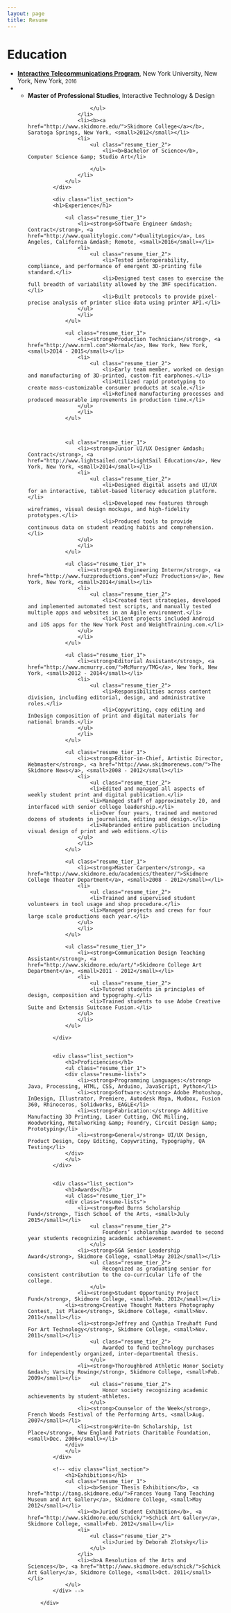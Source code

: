 ```yaml
---
layout: page
title: Resume
---
```


<div class="resume">
			<div class="list_section">
				<h1>Education</h1>
				<ul class="resume_tier_1">
					<li><b><a href="http://itp.nyu.edu"> Interactive Telecommunications Program</a></b>, New York University, New York, New York, <small>2016</small></li>
					<li>
						<ul class="resume_tier_2">
							<li><b>Master of Professional Studies</b>, Interactive Technology &amp; Design</li>
		
						</ul>
					</li>
					<li><b><a href="http://www.skidmore.edu/">Skidmore College</a></b>, Saratoga Springs, New York, <small>2012</small></li>
					<li>
						<ul class="resume_tier_2">
							<li><b>Bachelor of Science</b>, Computer Science &amp; Studio Art</li>
							
						</ul>
					</li>
				</ul>
			</div>

			<div class="list_section">
			<h1>Experience</h1>

				<ul class="resume_tier_1">
					<li><strong>Software Engineer &mdash; Contract</strong>, <a href="http://www.qualitylogic.com/">QualityLogic</a>, Los Angeles, California &mdash; Remote, <small>2016</small></li>
					<li>
						<ul class="resume_tier_2">
							<li>Tested interoperability, compliance, and performance of emergent 3D-printing file standard.</li>
							<li>Designed test cases to exercise the full breadth of variability allowed by the 3MF specification.</li> 
							<li>Built protocols to provide pixel-precise analysis of printer slice data using printer API.</li>
					</ul>
					</li>
				</ul>

				<ul class="resume_tier_1">
					<li><strong>Production Technician</strong>, <a href="http://www.nrml.com">Normal</a>, New York, New York, <small>2014 - 2015</small></li>
					<li>
						<ul class="resume_tier_2">
							<li>Early team member, worked on design and manufacturing of 3D-printed, custom-fit earphones.</li>
							<li>Utilized rapid prototyping to create mass-customizable consumer products at scale.</li> 
							<li>Refined manufacturing processes and produced measurable improvements in production time.</li>
					</ul>
					</li>
				</ul>

				

				<ul class="resume_tier_1">
					<li><strong>Junior UI/UX Designer &mdash; Contract</strong>, <a href="http://www.lightsailed.com">LightSail Education</a>, New York, New York, <small>2014</small></li>
					<li>
						<ul class="resume_tier_2">
							<li>Designed digital assets and UI/UX for an interactive, tablet-based literacy education platform.</li>
							<li>Developed new features through wireframes, visual design mockups, and high-fidelity prototypes.</li>
							<li>Produced tools to provide continuous data on student reading habits and comprehension.</li>
					</ul>
					</li>
				</ul>

				<ul class="resume_tier_1">
					<li><strong>QA Engineering Intern</strong>, <a href="http://www.fuzzproductions.com">Fuzz Productions</a>, New York, New York, <small>2014</small></li>
					<li>
						<ul class="resume_tier_2">
							<li>Created test strategies, developed and implemented automated test scripts, and manually tested multiple apps and websites in an Agile environment.</li>
							<li>Client projects included Android and iOS apps for the New York Post and WeightTraining.com.</li>
					</ul>
					</li>
				</ul>

				<ul class="resume_tier_1">
					<li><strong>Editorial Assistant</strong>, <a href="http://www.mcmurry.com/">McMurry/TMG</a>, New York, New York, <small>2012 - 2014</small></li>
					<li>
						<ul class="resume_tier_2">
							<li>Responsibilities across content division, including editorial, design, and administrative roles.</li>
							<li>Copywriting, copy editing and InDesign composition of print and digital materials for national brands.</li>
					</ul>
					</li>
				</ul>

				<ul class="resume_tier_1">
					<li><strong>Editor-in-Chief, Artistic Director, Webmaster</strong>, <a href="http://www.skidmorenews.com/">The Skidmore News</a>, <small>2008 - 2012</small></li>
					<li>
						<ul class="resume_tier_2">
						<li>Edited and managed all aspects of weekly student print and digital publication.</li>
						<li>Managed staff of approximately 20, and interfaced with senior college leadership.</li>
						<li>Over four years, trained and mentored dozens of students in journalism, editing and design.</li>
						<li>Rebranded entire publication including visual design of print and web editions.</li>
					</ul>
					</li>
				</ul>

				<ul class="resume_tier_1">
					<li><strong>Master Carpenter</strong>, <a href="http://www.skidmore.edu/academics/theater/">Skidmore College Theater Department</a>, <small>2008 - 2012</small></li>
					<li>
						<ul class="resume_tier_2">
						<li>Trained and supervised student volunteers in tool usage and shop procedure.</li>
						<li>Managed projects and crews for four large scale productions each year.</li>
					</ul>
					</li>
				</ul>

				<ul class="resume_tier_1">
					<li><strong>Communication Design Teaching Assistant</strong>, <a href="http://www.skidmore.edu/art/">Skidmore College Art Department</a>, <small>2011 - 2012</small></li>
					<li>
						<ul class="resume_tier_2">
						<li>Tutored students in principles of design, composition and typography.</li>
						<li>Trained students to use Adobe Creative Suite and Extensis Suitcase Fusion.</li>
					</ul>
					</li>
				</ul>


<!-- 				<ul class="resume_tier_1">
					<li><strong>Sports Copy Editor</strong>, <a href="http://www.saratogian.com/">The Saratogian</a>, Saratoga Springs, New York, <small>Summer 2010, 2011</small></li>
					<li>
						<ul class="resume_tier_2">
						<li>Copy edited and composed up to four pages during production of daily newspaper.</li>
						<li>Contributed to coverage of national sporting events including the Travers Stakes.</li>
					</ul>
					</li>
				</ul>	

				<ul class="resume_tier_1">
					<li><strong>Carpenter</strong>, <a href="http://operasaratoga.org/index.php">Opera Saratoga</a>, Saratoga Springs, New York, <small>Summer 2009, 2010</small></li>
				</ul>

				<ul class="resume_tier_1">
					<li><strong>Junior Carpenter</strong>, <a href="http://www.ashernichols.com/">Asher Nichols and Craftsmen</a>, Chestnut Hill, Massachusetts, <small>Summer 2009</small></li>
				</ul>		

				<ul class="resume_tier_1">
					<li><strong>Counselor</strong>, <a href="http://www.frenchwoods.com/">French Woods Festival of the Performing Arts</a>, Hancock, New York, <small>Summer 2007, 2008</small></li>
				</ul>	 -->


			</div>


			<div class="list_section">
				<h1>Proficiencies</h1>
				<ul class="resume_tier_1">
				<div class="resume-lists">
					<li><strong>Programming Languages:</strong> Java, Processing, HTML, CSS, Arduino, JavaScript, Python</li>
					<li><strong>Software:</strong> Adobe Photoshop, InDesign, Illustrator, Premiere, Autodesk Maya, Mudbox, Fusion 360, Rhinoceros, Solidworks, EAGLE</li>
					<li><strong>Fabrication:</strong> Additive Manufacting 3D Printing, Laser Cutting, CNC Milling, Woodworking, Metalworking &amp; Foundry, Circuit Design &amp; Prototyping</li>
					<li><strong>General</strong> UI/UX Design, Product Design, Copy Editing, Copywriting, Typography, QA Testing</li>
				</div>
				</ul>
			</div>


			<div class="list_section">
				<h1>Awards</h1>
				<ul class="resume_tier_1">
				<div class="resume-lists">
					<li><strong>Red Burns Scholarship Fund</strong>, Tisch School of the Arts, <small>July 2015</small></li>
						<ul class="resume_tier_2">
							Founders’ scholarship awarded to second year students recognizing academic achievement.
						</ul>
					<li><strong>SGA Senior Leadership Award</strong>, Skidmore College, <small>May 2012</small></li>
						<ul class="resume_tier_2">
							Recognized as graduating senior for consistent contribution to the co-curricular life of the college.
						</ul>
					<li><strong>Student Opportunity Project Fund</strong>, Skidmore College, <small>Feb. 2012</small></li>
				<li><strong>Creative Thought Matters Photography Contest, 1st Place</strong>, Skidmore College, <small>Nov. 2011</small></li>
					<li><strong>Jeffrey and Cynthia Treuhaft Fund For Art Technology</strong>, Skidmore College, <small>Nov. 2011</small></li>
						<ul class="resume_tier_2">
							Awarded to fund technology purchases for independently organized, inter-departmental thesis.
						</ul>
					<li><strong>Thoroughbred Athletic Honor Society &mdash; Varsity Rowing</strong>, Skidmore College, <small>Feb. 2009</small></li>
						<ul class="resume_tier_2">
							Honor society recognizing academic achievements by student-athletes.
						</ul>
					<li><strong>Counselor of the Week</strong>, French Woods Festival of the Performing Arts, <small>Aug. 2007</small></li>
					<li><strong>Write-On Scholarship, 1st Place</strong>, New England Patriots Charitable Foundation, <small>Dec. 2006</small></li>
				</div>
				</ul>
			</div>

			<!-- <div class="list_section">
				<h1>Exhibitions</h1>
				<ul class="resume_tier_1">
					<li><b>Senior Thesis Exhibition</b>, <a href="http://tang.skidmore.edu/">Frances Young Tang Teaching Museum and Art Gallery</a>, Skidmore College, <small>May 2012</small></li>
					<li><b>Juried Student Exhibition</b>, <a href="http://www.skidmore.edu/schick/">Schick Art Gallery</a>, Skidmore College, <small>Feb. 2012</small></li>
					<li>
						<ul class="resume_tier_2">
							<li>Juried by Deborah Zlotsky</li>
						</ul>
					</li>
					<li><b>A Resolution of the Arts and Sciences</b>, <a href="http://www.skidmore.edu/schick/">Schick Art Gallery</a>, Skidmore College, <small>Oct. 2011</small></li>
				</ul>
			</div> -->

		</div>